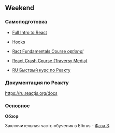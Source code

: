 ## Weekend

### Самоподготовка
- [Full Intro to React](https://www.youtube.com/watch?v=Dorf8i6lCuk)
- [Hooks](https://www.youtube.com/playlist?list=PLN3n1USn4xlmyw3ebYuZmGp60mcENitdM)
- [Ract Fundamentals Course *optional*](https://www.codecademy.com/courses/react-101)
- [React Crash Course (Traversy Media)](https://youtu.be/w7ejDZ8SWv8)

- [RU Быстрый курс по Реакту](https://youtu.be/xJZa2_aldDs)

### Документация по Реакту
https://ru.reactjs.org/docs


### Основное

**Обзор**

Заключительная часть обучения в Elbrus - [Фаза 3](../../../../phase-3).


